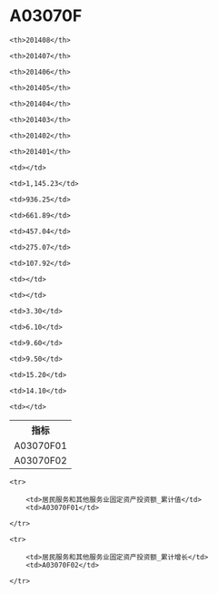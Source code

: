 A03070F
======


<table>

<tr>
    <th>指标</th>
    
    <th>201408</th>
    
    <th>201407</th>
    
    <th>201406</th>
    
    <th>201405</th>
    
    <th>201404</th>
    
    <th>201403</th>
    
    <th>201402</th>
    
    <th>201401</th>
    
</tr>


<tr>
    <td>A03070F01</td>
    
    <td></td>
    
    <td>1,145.23</td>
    
    <td>936.25</td>
    
    <td>661.89</td>
    
    <td>457.04</td>
    
    <td>275.07</td>
    
    <td>107.92</td>
    
    <td></td>
    

</tr>

<tr>
    <td>A03070F02</td>
    
    <td></td>
    
    <td>3.30</td>
    
    <td>6.10</td>
    
    <td>9.60</td>
    
    <td>9.50</td>
    
    <td>15.20</td>
    
    <td>14.10</td>
    
    <td></td>
    

</tr>


</table>

<table>
    
    <tr>

        <td>居民服务和其他服务业固定资产投资额_累计值</td>
        <td>A03070F01</td>

    </tr>
    
    <tr>

        <td>居民服务和其他服务业固定资产投资额_累计增长</td>
        <td>A03070F02</td>

    </tr>
    
</table>